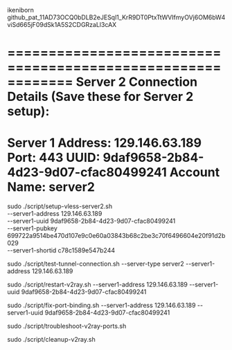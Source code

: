 ikeniborn
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

============================================================
Server 2 Connection Details (Save these for Server 2 setup):
============================================================
Server 1 Address: 129.146.63.189
Port:            443
UUID:            9daf9658-2b84-4d23-9d07-cfac80499241
Account Name:    server2
============================================================


sudo ./script/setup-vless-server2.sh \
  --server1-address 129.146.63.189 \
  --server1-uuid 9daf9658-2b84-4d23-9d07-cfac80499241 \
  --server1-pubkey 699722a9514be470d107e9c0e60a03843b68c2be3c70f6496604e20f91d2b029 \
  --server1-shortid c78c1589e547b244

sudo ./script/test-tunnel-connection.sh --server-type server2 --server1-address 129.146.63.189

sudo ./script/restart-v2ray.sh --server1-address 129.146.63.189 --server1-uuid 9daf9658-2b84-4d23-9d07-cfac80499241

sudo ./script/fix-port-binding.sh --server1-address 129.146.63.189 --server1-uuid 9daf9658-2b84-4d23-9d07-cfac80499241

sudo ./script/troubleshoot-v2ray-ports.sh

sudo ./script/cleanup-v2ray.sh
